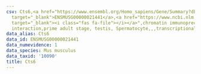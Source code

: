 ```yaml
---
csv: Cts6,<a href="https://www.ensembl.org/Homo_sapiens/Gene/Summary?db=core;g=ENSMUSG00000021441"
  target="_blank">ENSMUSG00000021441</a>,<a href="https://www.ncbi.nlm.nih.gov/pubmed/25450459"
  target="_blank"><i class="fas fa-file"></i></a>",chromatin immunoprecipitation assay,direct
  interaction,prime adult stage, testis, Spermatocyte,,,transcriptional regulation,
data_alias: Cts6
data_id: ENSMUSG00000021441
data_numevidence: 1
data_species: Mus musculus
data_taxid: '10090'
title: Cts6
---
```

